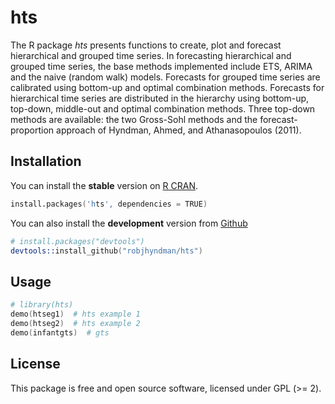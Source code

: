 # hts

The R package *hts* presents functions to create, plot and forecast hierarchical
and grouped time series. In forecasting hierarchical and grouped time series, the
base methods implemented include ETS, ARIMA and the naive (random walk) models.
Forecasts for grouped time series are calibrated using bottom-up and optimal
combination methods. Forecasts for hierarchical time series are distributed in
the hierarchy using bottom-up, top-down, middle-out and optimal combination
methods. Three top-down methods are available: the two Gross-Sohl methods and
the forecast-proportion approach of Hyndman, Ahmed, and Athanasopoulos (2011).

## Installation
You can install the **stable** version on
[R CRAN](https://cran.r-project.org/package=hts).

```s
install.packages('hts', dependencies = TRUE)
```

You can also install the **development** version from
[Github](https://github.com/robjhyndman/gts)

```s
# install.packages("devtools")
devtools::install_github("robjhyndman/hts")
```

## Usage

```s
# library(hts)
demo(htseg1)  # hts example 1
demo(htseg2)  # hts example 2
demo(infantgts)  # gts
```

## License

This package is free and open source software, licensed under GPL (>= 2).
